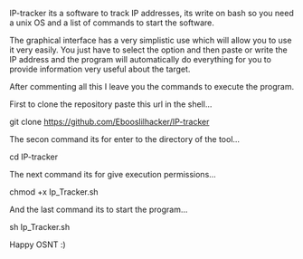 IP-tracker its a software to track IP addresses, its write on bash so you need a unix OS and a list of commands to start the software.

The graphical interface has a very simplistic use which will allow you to use it very easily. You just have to select the option and then paste or write the IP address and the program will automatically do everything for you to provide information very useful about the target.

After commenting all this I leave you the commands to execute the program.

First to clone the repository paste this url in the shell...

git clone https://github.com/Ebooslilhacker/IP-tracker

The secon command its for enter to the directory of the tool...

cd IP-tracker

The next command its for give execution permissions...

chmod +x Ip_Tracker.sh

And the last command its to start the program...

sh Ip_Tracker.sh




Happy OSNT :)
